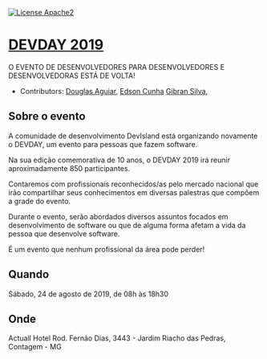 [![License Apache2](https://img.shields.io/hexpm/l/plug.svg)](http://www.apache.org/licenses/LICENSE-2.0)

# [DEVDAY 2019](http://devday.devisland.com/) 
O EVENTO DE DESENVOLVEDORES PARA DESENVOLVEDORES E DESENVOLVEDORAS ESTÁ DE VOLTA!

* Contributors: [Douglas Aguiar](https://github.com/douglasaguiar),
[Edson Cunha](https://github.com/edsoncunha)
[Gibran Silva](https://github.com/gibran),


## Sobre o evento
 
A comunidade de desenvolvimento DevIsland está organizando novamente o DEVDAY, um evento para pessoas que fazem software.

Na sua edição comemorativa de 10 anos, o DEVDAY 2019 irá reunir aproximadamente 850 participantes.

Contaremos com profissionais reconhecidos/as pelo mercado nacional que irão compartilhar seus conhecimentos em diversas palestras que compõem a grade do evento.

Durante o evento, serão abordados diversos assuntos focados em desenvolvimento de software ou que de alguma forma afetam a vida da pessoa que desenvolve software.

É um evento que nenhum profissional da área pode perder!

## Quando

Sábado, 24 de agosto de 2019, de 08h às 18h30

## Onde

Actuall Hotel
Rod. Fernão Dias, 3443 - Jardim Riacho das Pedras, Contagem - MG
